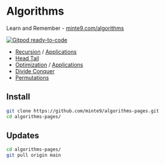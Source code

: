 # Algorithms

Learn and Remember - [minte9.com/algorithms](https://www.minte9.com/algorithms)

[![Gitpod ready-to-code](https://img.shields.io/badge/Gitpod-ready--to--code-blue?logo=gitpod)](https://gitpod.io/#https://github.com/minte9/algorithms-pages)

- [Recursion](./main/recursion/) / [Applications](./main/recursion/practical_apps)  
- [Head Tail](./main/head_tail/)  
- [Optimization](./main/optimization/) / [Applications](./main/recursion/practical_apps)  
- [Divide Conquer](./main/divide_conquer/)  
- [Permutations](./main/permutations/)  


## Install

~~~sh
git clone https://github.com/minte9/algorithms-pages.git
cd algorithms-pages/
~~~

## Updates

~~~sh
cd algorithms-pages/
git pull origin main
~~~
